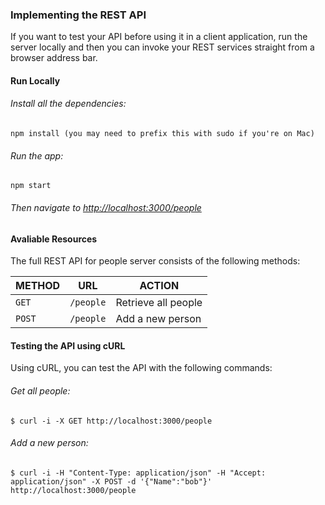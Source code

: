 ### Implementing the REST API
If you want to test your API before using it in a client application, run the server locally and then you can invoke your REST services straight from a browser address bar. 

#### Run Locally

###### Install all the dependencies:

    npm install (you may need to prefix this with sudo if you're on Mac)

###### Run the app:

    npm start

###### Then navigate to [http://localhost:3000/people](http://localhost:3000/people)

#### Avaliable Resources

The full REST API for people server consists of the following methods:

METHOD        | URL           | ACTION  
------------- | ------------- | ------
`GET`         | `/people`     | Retrieve all people 
`POST`        | `/people`     | Add a new person

#### Testing the API using cURL

Using cURL, you can test the API with the following commands:

###### Get all people:
		
	$ curl -i -X GET http://localhost:3000/people

###### Add a new person:
		
	$ curl -i -H "Content-Type: application/json" -H "Accept: application/json" -X POST -d '{"Name":"bob"}' http://localhost:3000/people


